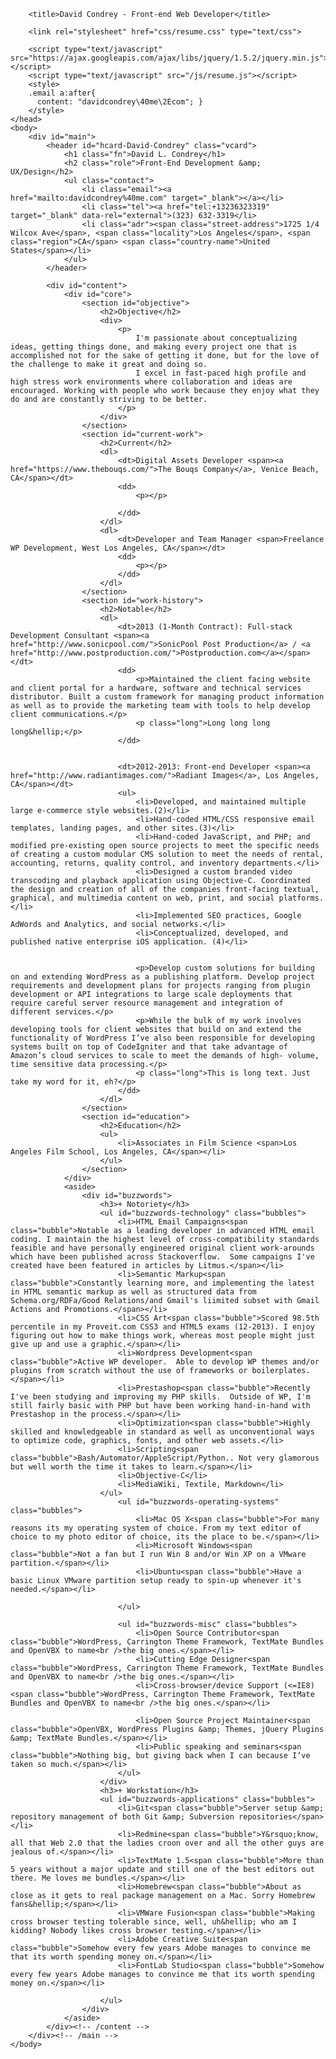 <!DOCTYPE html>
<html lang="en">
	<head>
		<meta http-equiv="Content-Type" content="text/html; charset=utf-8" />
		<meta http-equiv="X-UA-Compatible" content="chrome=1">
		
		<title>David Condrey - Front-end Web Developer</title>
			
		<link rel="stylesheet" href="css/resume.css" type="text/css">
		
		<script type="text/javascript" src="https://ajax.googleapis.com/ajax/libs/jquery/1.5.2/jquery.min.js"></script>
		<script type="text/javascript" src="/js/resume.js"></script>
		<style>
		.email a:after{
		  content: "davidcondrey\40me\2Ecom"; }
		</style>
	</head>
	<body>
		<div id="main">
			<header id="hcard-David-Condrey" class="vcard">
		    	<h1 class="fn">David L. Condrey</h1>
		        <h2 class="role">Front-End Development &amp; UX/Design</h2>
		    	<ul class="contact">
		        	<li class="email"><a href="mailto:davidcondrey%40me.com" target="_blank"></a></li>
		            <li class="tel"><a href="tel:+13236323319" target="_blank" data-rel="external">(323) 632-3319</li>
		            <li class="adr"><span class="street-address">1725 1/4 Wilcox Ave</span>, <span class="locality">Los Angeles</span>, <span class="region">CA</span> <span class="country-name">United States</span></li>
				</ul>
		    </header>

			<div id="content">
				<div id="core">
					<section id="objective">
						<h2>Objective</h2>
						<div>
							<p>
								I'm passionate about conceptualizing ideas, getting things done, and making every project one that is accomplished not for the sake of getting it done, but for the love of the challenge to make it great and doing so.
								I excel in fast-paced high profile and high stress work environments where collaboration and ideas are encouraged. Working with people who work because they enjoy what they do and are constantly striving to be better.
							</p>
						</div>
					</section>
					<section id="current-work">
						<h2>Current</h2>
						<dl>
							<dt>Digital Assets Developer <span><a href="https://www.thebouqs.com/">The Bouqs Company</a>, Venice Beach, CA</span></dt>
							<dd>
								<p></p>
								
							</dd>
						</dl>
						<dl>
							<dt>Developer and Team Manager <span>Freelance WP Development, West Los Angeles, CA</span></dt>
							<dd>
								<p></p>
							</dd>
						</dl>
					</section>
					<section id="work-history">
						<h2>Notable</h2>
						<dl>
							<dt>2013 (1-Month Contract): Full-stack Development Consultant <span><a href="http://www.sonicpool.com/">SonicPool Post Production</a> / <a href="http://www.postproduction.com/">Postproduction.com</a></span></dt>
							<dd>
								<p>Maintained the client facing website and client portal for a hardware, software and technical services distributor. Built a custom framework for managing product information as well as to provide the marketing team with tools to help develop client communications.</p>
								<p class="long">Long long long long&hellip;</p>
							</dd>
							
							
							<dt>2012-2013: Front-end Developer <span><a href="http://www.radiantimages.com/">Radiant Images</a>, Los Angeles, CA</span></dt>
							<ul>
								<li>Developed, and maintained multiple large e-commerce style websites.(2)</li>
								<li>Hand-coded HTML/CSS responsive email templates, landing pages, and other sites.(3)</li>
								<li>Hand-coded JavaScript, and PHP; and modified pre-existing open source projects to meet the specific needs of creating a custom modular CMS solution to meet the needs of rental, accounting, returns, quality control, and inventory departments.</li>
								<li>Designed a custom branded video transcoding and playback application using Objective-C. Coordinated the design and creation of all of the companies front-facing textual, graphical, and multimedia content on web, print, and social platforms.</li>
								<li>Implemented SEO practices, Google AdWords and Analytics, and social networks.</li>
								<li>Conceptualized, developed, and published native enterprise iOS application. (4)</li>
								
								
								<p>Develop custom solutions for building on and extending WordPress as a publishing platform. Develop project requirements and development plans for projects ranging from plugin development or API integrations to large scale deployments that require careful server resource management and integration of different services.</p>
								<p>While the bulk of my work involves developing tools for client websites that build on and extend the functionality of WordPress I’ve also been responsible for developing systems built on top of CodeIgniter and that take advantage of Amazon’s cloud services to scale to meet the demands of high- volume, time sensitive data processing.</p>
								<p class="long">This is long text. Just take my word for it, eh?</p>
							</dd>
						</dl>
					</section>
					<section id="education">
						<h2>Education</h2>
						<ul>
							<li>Associates in Film Science <span>Los Angeles Film School, Los Angeles, CA</span></li>
						</ul>
					</section>
				</div>
				<aside>
					<div id="buzzwords">
						<h3>+ Notoriety</h3>
						<ul id="buzzwords-technology" class="bubbles">
							<li>HTML Email Campaigns<span class="bubble">Notable as a leading developer in advanced HTML email coding. I maintain the highest level of cross-compatibility standards feasible and have personally engineered original client work-arounds which have been published across Stackoverflow.  Some campaigns I've created have been featured in articles by Litmus.</span></li>
							<li>Semantic Markup<span class="bubble">Constantly learning more, and implementing the latest in HTML semantic markup as well as structured data from Schema.org/RDFa/Good Relations/and Gmail's liimited subset with Gmail Actions and Promotions.</span></li>
							<li>CSS Art<span class="bubble">Scored 98.5th percentile in my Proveit.com CSS3 and HTML5 exams (12-2013). I enjoy figuring out how to make things work, whereas most people might just give up and use a graphic.</span></li>
							<li>Wordpress Development<span class="bubble">Active WP developer.  Able to develop WP themes and/or plugins from scratch without the use of frameworks or boilerplates.</span></li>
							<li>Prestashop<span class="bubble">Recently I've been studying and improving my PHP skills.  Outside of WP, I'm still fairly basic with PHP but have been working hand-in-hand with Prestashop in the process.</span></li>
							<li>Optimization<span class="bubble">Highly skilled and knowledgeable in standard as well as unconventional ways to optimize code, graphics, fonts, and other web assets.</li>
							<li>Scripting<span class="bubble">Bash/Automator/AppleScript/Python.. Not very glamorous but well worth the time it takes to learn.</span></li>
							<li>Objective-C</li>
							<li>MediaWiki, Textile, Markdown</li>
						</ul>
							<ul id="buzzwords-operating-systems" class="bubbles">
								<li>Mac OS X<span class="bubble">For many reasons its my operating system of choice. From my text editor of choice to my photo editor of choice, its the place to be.</span></li>
								<li>Microsoft Windows<span class="bubble">Not a fan but I run Win 8 and/or Win XP on a VMware partition.</span></li>
								<li>Ubuntu<span class="bubble">Have a basic Linux VMware partition setup ready to spin-up whenever it's needed.</span></li>

							</ul>
							
							<ul id="buzzwords-misc" class="bubbles">
								<li>Open Source Contributor<span class="bubble">WordPress, Carrington Theme Framework, TextMate Bundles and OpenVBX to name<br />the big ones.</span></li>
								<li>Cutting Edge Designer<span class="bubble">WordPress, Carrington Theme Framework, TextMate Bundles and OpenVBX to name<br />the big ones.</span></li>
								<li>Cross-browser/device Support (<=IE8)<span class="bubble">WordPress, Carrington Theme Framework, TextMate Bundles and OpenVBX to name<br />the big ones.</span></li>

								<li>Open Source Project Maintainer<span class="bubble">OpenVBX, WordPress Plugins &amp; Themes, jQuery Plugins &amp; TextMate Bundles.</span></li>
								<li>Public speaking and seminars<span class="bubble">Nothing big, but giving back when I can because I’ve taken so much.</span></li>
							</ul>
						</div>
						<h3>+ Workstation</h3>
						<ul id="buzzwords-applications" class="bubbles">
							<li>Git<span class="bubble">Server setup &amp; repository management of both Git &amp; Subversion repositories</span></li>
							<li>Redmine<span class="bubble">Y&rsquo;know, all that Web 2.0 that the ladies croon over and all the other guys are jealous of.</span></li>
							<li>TextMate 1.5<span class="bubble">More than 5 years without a major update and still one of the best editors out there. Me loves me bundles.</span></li>
							<li>Homebrew<span class="bubble">About as close as it gets to real package management on a Mac. Sorry Homebrew fans&hellip;</span></li>
							<li>VMWare Fusion<span class="bubble">Making cross browser testing tolerable since, well, uh&hellip; who am I kidding? Nobody likes cross browser testing.</span></li>
							<li>Adobe Creative Suite<span class="bubble">Somehow every few years Adobe manages to convince me that its worth spending money on.</span></li>
							<li>FontLab Studio<span class="bubble">Somehow every few years Adobe manages to convince me that its worth spending money on.</span></li>

						</ul>
					</div>
				</aside>
			</div><!-- /content -->
		</div><!-- /main -->
	</body>
</html>
